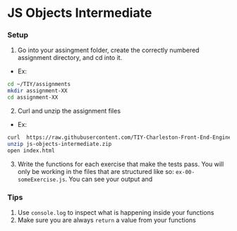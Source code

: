 # JS Objects Intermediate

### Setup 
1. Go into your assingment folder, create the correctly numbered assignment directory, and cd into it.
  - Ex:
  ```sh
  cd ~/TIY/assignments
  mkdir assignment-XX
  cd assignment-XX
  ```

2. Curl and unzip the assignment files
  - Ex:
  ```sh
  curl  https://raw.githubusercontent.com/TIY-Charleston-Front-End-Engineering/Course-Guide/master/assignments/js-objects-intermediate/js-objects-intermediate.zip > js-objects-intermediate.zip
  unzip js-objects-intermediate.zip
  open index.html
  ```
  
3. Write the functions for each exercise that make the tests pass. You will only be working in the files that are structured like so: `ex-00-someExercise.js`. You can see your output and 

### Tips
1. Use `console.log` to inspect what is happening inside your functions
2. Make sure you are always `return` a value from your functions

